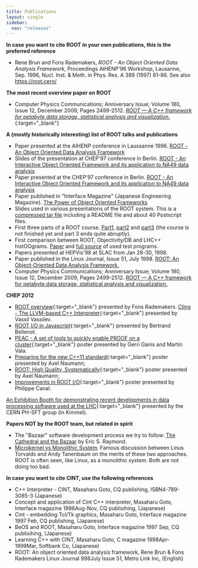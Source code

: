 ```yaml
---
title: Publications
layout: single
sidebar:
  nav: "releases"
---
```


**In case you want to cite ROOT in your own publications, this is the preferred reference**

*   Rene Brun and Fons Rademakers,
     _ROOT - An Object Oriented Data Analysis Framework_,
     Proceedings AIHENP'96 Workshop, Lausanne, Sep. 1996, Nucl. Inst. & Meth. in Phys. Res. A 389 (1997) 81-86\. See also https://root.cern/


**The most recent overview paper on ROOT**

*   Computer Physics Communications; Anniversary Issue; Volume 180, Issue 12, December 2009, Pages 2499-2512.
     [_ROOT — A C++ framework for petabyte data storage, statistical analysis and visualization._](https://dx.doi.org/10.1016/j.cpc.2009.08.005){:target="_blank"}


**A (mostly historically interesting) list of ROOT talks and publications**

*   Paper presented at the AIHENP conference in Laussanne 1996.
     [ROOT - An Object Oriented Data Analysis Framework](https://root.cern/download/laussanne.ps.gz)
*   Slides of the presentation at CHEP'97 conference in Berlin.
     [ROOT - An Interactive Object Oriented Framework and its application to NA49 data analysis](https://root.cern/download//chep97_slides.tar.gz)
*   Paper presented at the CHEP'97 conference in Berlin.
     [ROOT - An Interactive Object Oriented Framework and its application to NA49 data analysis](https://root.cern/download//chep97.ps.gz)
*   Paper published in "Interface Magazine" (Japanese Engineering Magazine).
     [The Power of Object Oriented Frameworks](https://root.cern/download//frameworks.ps.gz)
*   Slides used in various presentations of the ROOT system.
     This is a [compressed tar file](https://root.cern/download/seminar.tar.gz) including a README file and about 40 Postscript files.
*   First three parts of a ROOT course.
     [Part1](https://root.cern/download//course1.ps.gz), [part2](https://root.cern/download/course2.ps.gz) and [part3](https://root.cern/download/course3.ps.gz) (the course is not finished yet and part 3 ends quite abruptly).
*   First comparison between ROOT, Objectivity/DB and LHC++ histOOgrams.
     [Paper](https://root.cern/download/oobench.ps.gz) and [full source](https://root.cern/download/oobenchsrc.tar.gz) of used test programs.
*   Papers presented at HEPVis'98 at SLAC from Jan 28-30, 1998.
*   Paper published in the Linux Journal, Issue 51, July 1998.
     [ROOT: An Object-Oriented Data Analysis Framework.](https://root.cern/download/lj.ps.gz)
*   Computer Physics Communications; Anniversary Issue; Volume 180, Issue 12, December 2009, Pages 2499-2512.
     [ROOT — A C++ framework for petabyte data storage, statistical analysis and visualization.](https://www.sciencedirect.com/science/article/pii/S0010465509002550?via%3Dihub)

**CHEP 2012**

*   [ROOT overview](https://indico.cern.ch/contributionDisplay.py?contribId=587&confId=149557){:target="_blank"} presented by Fons Rademakers. [Cling - The LLVM-based C++ Interpreter](https://indico.cern.ch/contributionDisplay.py?contribId=255&confId=149557){:target="_blank"} presented by Vassil Vassilev.
*   [ROOT I/O in Javascript](https://indico.cern.ch/contributionDisplay.py?contribId=170&confId=149557){:target="_blank"} presented by Bertrand Bellenot.
*   [PEAC - A set of tools to quickly enable PROOF on a cluster](https://indico.cern.ch/contributionDisplay.py?contribId=169&confId=149557){:target="_blank"} poster presented by Gerri Ganis and Martin Vala.
*   [Preparing for the new C++11 standard](https://indico.cern.ch/contributionDisplay.py?contribId=298&confId=149557){:target="_blank"} poster presented by Axel Naumann;
*   [ROOT: High Quality, Systematically](https://indico.cern.ch/contributionDisplay.py?contribId=297&confId=149557){:target="_blank"} poster presented by Axel Naumann;
*   [Improvements in ROOT I/O](https://indico.cern.ch/contributionDisplay.py?contribId=11&confId=149557){:target="_blank"} poster presented by Philippe Canal.

[An Exhibition Booth for demonstrating recent developments in data processing software used at the LHC](https://indico.cern.ch/contributionDisplay.py?contribId=407&confId=149557){:target="_blank"} presented by the CERN PH-SFT group (in Kimmel).

**Papers NOT by the ROOT team, but related in spirit**

*   The "Bazaar" software development process we try to follow:
     [The Cathedral and the Bazaar](https://www.catb.org/esr/writings/cathedral-bazaar/) by Eric S. Raymond.
*   [Microkernel vs Monolithic System](https://en.wikipedia.org/wiki/Tanenbaum–Torvalds_debate). Famous discussion between Linus Torvalds and Andy Tanenbaum on the merits of these two approaches. ROOT is often seen, like Linux, as a monolithic system. Both are not doing too bad.

**In case you want to cite CINT, use the following references**

*   C++ Interpreter - CINT, Masaharu Goto, CQ publishing, ISBN4-789-3085-3 (Japanese)
*   Concept and application of Cint C++ interpreter, Masaharu Goto, Interface magazine 1996Aug-Nov, CQ publisihing, (Japanese)
*   Cint - embedding Tcl/Tk graphics, Masaharu Goto, Interface magazine 1997 Feb, CQ publishing, (Japanese)
*   BeOS and ROOT, Masaharu Goto, Interface magazine 1997 Sep, CQ publisihing, (Japanese)
*   Learning C++ with CINT, Masaharu Goto, C magazine 1998Apr-1999Mar, Softbank Co, (Japanese)
*   ROOT: An object oriented data analysis framework, Rene Brun & Fons Rademakers Linux Journal 998July Issue 51, Metro Link Inc, (English)
